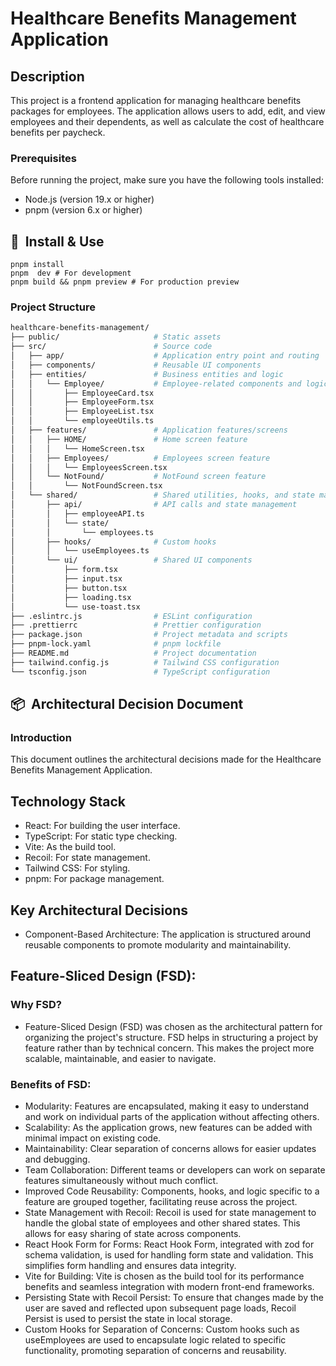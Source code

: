 # Healthcare Benefits Management Application

## Description

This project is a frontend application for managing healthcare benefits packages for employees. The application allows users to add, edit, and view employees and their dependents, as well as calculate the cost of healthcare benefits per paycheck.


### Prerequisites

Before running the project, make sure you have the following tools installed:

- Node.js (version 19.x or higher)
- pnpm (version 6.x or higher)

## 🔧  Install & Use

```
pnpm install
pnpm  dev # For development
pnpm build && pnpm preview # For production preview
```

### Project Structure 

```sh
healthcare-benefits-management/
├── public/                     # Static assets
├── src/                        # Source code
│   ├── app/                    # Application entry point and routing
│   ├── components/             # Reusable UI components
│   ├── entities/               # Business entities and logic
│   │   └── Employee/           # Employee-related components and logic
│   │       ├── EmployeeCard.tsx
│   │       ├── EmployeeForm.tsx
│   │       ├── EmployeeList.tsx
│   │       └── employeeUtils.ts
│   ├── features/               # Application features/screens
│   │   ├── HOME/               # Home screen feature
│   │   │   └── HomeScreen.tsx
│   │   ├── Employees/          # Employees screen feature
│   │   │   └── EmployeesScreen.tsx
│   │   └── NotFound/           # NotFound screen feature
│   │       └── NotFoundScreen.tsx
│   └── shared/                 # Shared utilities, hooks, and state management
│       ├── api/                # API calls and state management
│       │   ├── employeeAPI.ts
│       │   └── state/
│       │       └── employees.ts
│       ├── hooks/              # Custom hooks
│       │   └── useEmployees.ts
│       └── ui/                 # Shared UI components
│           ├── form.tsx
│           ├── input.tsx
│           ├── button.tsx
│           ├── loading.tsx
│           └── use-toast.tsx
├── .eslintrc.js                # ESLint configuration
├── .prettierrc                 # Prettier configuration
├── package.json                # Project metadata and scripts
├── pnpm-lock.yaml              # pnpm lockfile
├── README.md                   # Project documentation
├── tailwind.config.js          # Tailwind CSS configuration
└── tsconfig.json               # TypeScript configuration

```

##  📦  Architectural Decision Document

### Introduction

This document outlines the architectural decisions made for the Healthcare Benefits Management Application.

## Technology Stack
- React: For building the user interface.
- TypeScript: For static type checking.
- Vite: As the build tool.
- Recoil: For state management.
- Tailwind CSS: For styling.
- pnpm: For package management.

## Key Architectural Decisions
- Component-Based Architecture: The application is structured around reusable components to promote modularity and maintainability.

## Feature-Sliced Design (FSD):

### Why FSD?
- Feature-Sliced Design (FSD) was chosen as the architectural pattern for organizing the project's structure. FSD helps in structuring a project by feature rather than by technical concern. This makes the project more scalable, maintainable, and easier to navigate.

### Benefits of FSD:
- Modularity: Features are encapsulated, making it easy to understand and work on individual parts of the application without affecting others.
- Scalability: As the application grows, new features can be added with minimal impact on existing code.
- Maintainability: Clear separation of concerns allows for easier updates and debugging.
- Team Collaboration: Different teams or developers can work on separate features simultaneously without much conflict.
- Improved Code Reusability: Components, hooks, and logic specific to a feature are grouped together, facilitating reuse across the project.
- State Management with Recoil: Recoil is used for state management to handle the global state of employees and other shared states. This allows for easy sharing of state across components.
- React Hook Form for Forms: React Hook Form, integrated with zod for schema validation, is used for handling form state and validation. This simplifies form handling and ensures data integrity.
- Vite for Building: Vite is chosen as the build tool for its performance benefits and seamless integration with modern front-end frameworks.
- Persisting State with Recoil Persist: To ensure that changes made by the user are saved and reflected upon subsequent page loads, Recoil Persist is used to persist the state in local storage.
- Custom Hooks for Separation of Concerns: Custom hooks such as useEmployees are used to encapsulate logic related to specific functionality, promoting separation of concerns and reusability.
